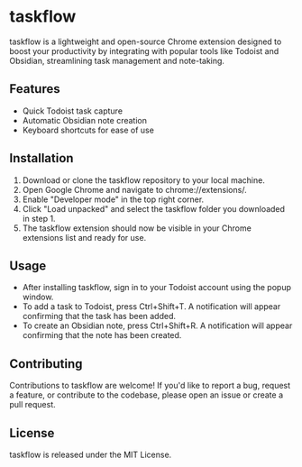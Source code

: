 # taskflow
taskflow is a lightweight and open-source Chrome extension designed to boost your productivity by integrating with popular tools like Todoist and Obsidian, streamlining task management and note-taking.

## Features
- Quick Todoist task capture
- Automatic Obsidian note creation
- Keyboard shortcuts for ease of use

## Installation
1. Download or clone the taskflow repository to your local machine.
2. Open Google Chrome and navigate to chrome://extensions/.
3. Enable "Developer mode" in the top right corner.
4. Click "Load unpacked" and select the taskflow folder you downloaded in step 1.
5. The taskflow extension should now be visible in your Chrome extensions list and ready for use.

## Usage
- After installing taskflow, sign in to your Todoist account using the popup window.
- To add a task to Todoist, press Ctrl+Shift+T. A notification will appear confirming that the task has been added.
- To create an Obsidian note, press Ctrl+Shift+R. A notification will appear confirming that the note has been created.

## Contributing
Contributions to taskflow are welcome! If you'd like to report a bug, request a feature, or contribute to the codebase, please open an issue or create a pull request.

## License
taskflow is released under the MIT License.
